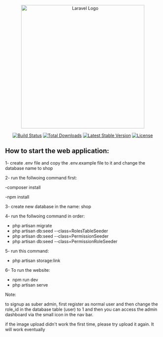 <p align="center"><a href="https://laravel.com" target="_blank"><img src="https://raw.githubusercontent.com/laravel/art/master/logo-lockup/5%20SVG/2%20CMYK/1%20Full%20Color/laravel-logolockup-cmyk-red.svg" width="400" alt="Laravel Logo"></a></p>

<p align="center">
<a href="https://github.com/laravel/framework/actions"><img src="https://github.com/laravel/framework/workflows/tests/badge.svg" alt="Build Status"></a>
<a href="https://packagist.org/packages/laravel/framework"><img src="https://img.shields.io/packagist/dt/laravel/framework" alt="Total Downloads"></a>
<a href="https://packagist.org/packages/laravel/framework"><img src="https://img.shields.io/packagist/v/laravel/framework" alt="Latest Stable Version"></a>
<a href="https://packagist.org/packages/laravel/framework"><img src="https://img.shields.io/packagist/l/laravel/framework" alt="License"></a>
</p>

## How to start the web application:

1- create .env file and copy the .env.example file to it and change the database name to shop

2- run the follwoing command first:

-composer install

-npm install

3- create new database in the name: shop

4- run the follwoing command in order:

- php artisan migrate
- php artisan db:seed --class=RolesTableSeeder
- php artisan db:seed --class=PermissionSeeder
- php artisan db:seed --class=PermissionRoleSeeder

5- run this command:
- php artisan storage:link

6- To run the website:
- npm run dev
- php artisan serve

Note:

to signup as suber admin, first register as normal user and then change the role_id in the database table (user) to 1
and then you can access the admin dashboard via the small icon in the nav bar.

if the image upload didn't work the first time, please try upload it again. It will work eventually
